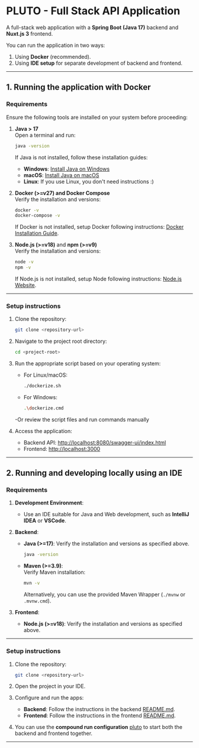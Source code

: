 # PLUTO - Full Stack API Application

A full-stack web application with a **Spring Boot (Java 17)** backend and **Nuxt.js 3** frontend.

You can run the application in two ways:

1. Using **Docker** (recommended).
2. Using **IDE setup** for separate development of backend and frontend.

---

## 1. Running the application with Docker

### Requirements

Ensure the following tools are installed on your system before proceeding:

1. **Java > 17**  
   Open a terminal and run:
   ```bash
   java -version
   ```
   If Java is not installed, follow these installation guides:
    - **Windows**: [Install Java on Windows](https://www.baeldung.com/openjdk-windows-installation)
    - **macOS**: [Install Java on macOS](https://www.baeldung.com/java-macos-installation)
    - **Linux**: If you use Linux, you don't need instructions :)

2. **Docker (>=v27) and Docker Compose**   
   Verify the installation and versions:
   ```bash
   docker -v
   docker-compose -v
   ```
   If Docker is not installed, setup Docker following instructions: [Docker Installation Guide](https://www.docker.com/get-started).

3. **Node.js (>=v18)** and **npm (>=v9)**  
   Verify the installation and versions:
   ```bash
   node -v
   npm -v
   ```
   If Node.js is not installed, setup Node following instructions: [Node.js Website](https://nodejs.org/en/download).

---

### Setup instructions

1. Clone the repository:
   ```bash
   git clone <repository-url>
   ```
2. Navigate to the project root directory:
   ```bash
   cd <project-root>
   ```
3. Run the appropriate script based on your operating system:
    - For Linux/macOS:
      ```bash
      ./dockerize.sh
      ```
    - For Windows:
      ```bash
      .\dockerize.cmd
      ```
   -Or review the script files and run commands manually

4. Access the application:
    - Backend API: [http://localhost:8080/swagger-ui/index.html](http://localhost:8080/swagger-ui/index.html)
    - Frontend: [http://localhost:3000](http://localhost:3000)

---

## 2. Running and developing locally using an IDE

### Requirements

1. **Development Environment**:
    - Use an IDE suitable for Java and Web development, such as **IntelliJ IDEA** or **VSCode**.

2. **Backend**:
    - **Java (>=17)**: Verify the installation and versions as specified above.
      ```bash
      java -version
      ```
    - **Maven (>=3.9)**:  
      Verify Maven installation:
      ```bash
      mvn -v
      ```
      Alternatively, you can use the provided Maven Wrapper (`./mvnw` or `.mvnw.cmd`).

3. **Frontend**:
    - **Node.js (>=v18)**: Verify the installation and versions as specified above.

---

### Setup instructions

1. Clone the repository:
   ```bash
   git clone <repository-url>
   ```
2. Open the project in your IDE.
3. Configure and run the apps:
    - **Backend**: Follow the instructions in the backend [README.md](backend/README.md).
    - **Frontend**: Follow the instructions in the frontend [README.md](frontend/README.md).

4. You can use the **compound run configuration** [pluto](.idea/runConfigurations/pluto.xml) to start both the backend and frontend together.

---
